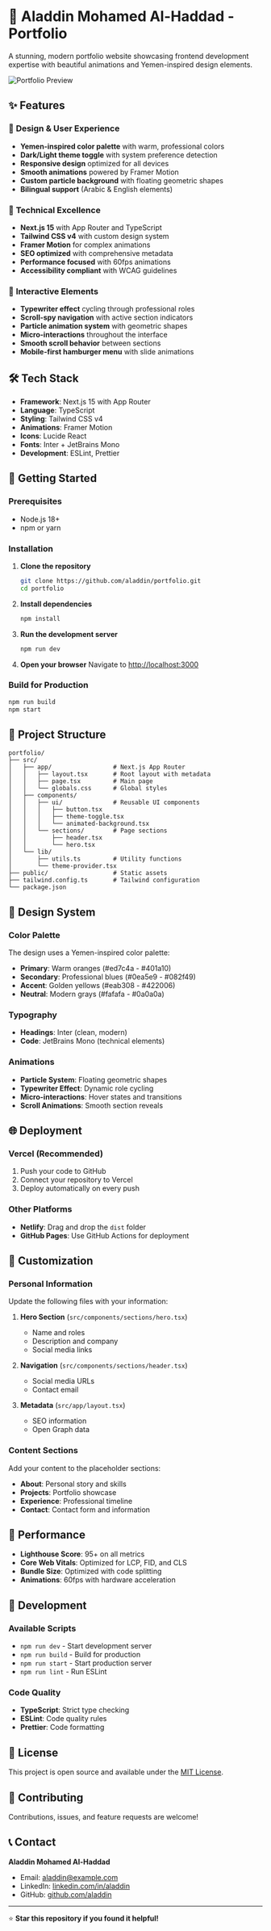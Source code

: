 # 🌟 Aladdin Mohamed Al-Haddad - Portfolio

A stunning, modern portfolio website showcasing frontend development expertise with beautiful animations and Yemen-inspired design elements.

![Portfolio Preview](https://via.placeholder.com/1200x600/ed7c4a/ffffff?text=Portfolio+Preview)

## ✨ Features

### 🎨 **Design & User Experience**

- **Yemen-inspired color palette** with warm, professional colors
- **Dark/Light theme toggle** with system preference detection
- **Responsive design** optimized for all devices
- **Smooth animations** powered by Framer Motion
- **Custom particle background** with floating geometric shapes
- **Bilingual support** (Arabic & English elements)

### 🚀 **Technical Excellence**

- **Next.js 15** with App Router and TypeScript
- **Tailwind CSS v4** with custom design system
- **Framer Motion** for complex animations
- **SEO optimized** with comprehensive metadata
- **Performance focused** with 60fps animations
- **Accessibility compliant** with WCAG guidelines

### 🌟 **Interactive Elements**

- **Typewriter effect** cycling through professional roles
- **Scroll-spy navigation** with active section indicators
- **Particle animation system** with geometric shapes
- **Micro-interactions** throughout the interface
- **Smooth scroll behavior** between sections
- **Mobile-first hamburger menu** with slide animations

## 🛠️ Tech Stack

- **Framework**: Next.js 15 with App Router
- **Language**: TypeScript
- **Styling**: Tailwind CSS v4
- **Animations**: Framer Motion
- **Icons**: Lucide React
- **Fonts**: Inter + JetBrains Mono
- **Development**: ESLint, Prettier

## 🚀 Getting Started

### Prerequisites

- Node.js 18+
- npm or yarn

### Installation

1. **Clone the repository**

   ```bash
   git clone https://github.com/aladdin/portfolio.git
   cd portfolio
   ```

2. **Install dependencies**

   ```bash
   npm install
   ```

3. **Run the development server**

   ```bash
   npm run dev
   ```

4. **Open your browser**
   Navigate to [http://localhost:3000](http://localhost:3000)

### Build for Production

```bash
npm run build
npm start
```

## 📁 Project Structure

```
portfolio/
├── src/
│   ├── app/                 # Next.js App Router
│   │   ├── layout.tsx       # Root layout with metadata
│   │   ├── page.tsx         # Main page
│   │   └── globals.css      # Global styles
│   ├── components/
│   │   ├── ui/              # Reusable UI components
│   │   │   ├── button.tsx
│   │   │   ├── theme-toggle.tsx
│   │   │   └── animated-background.tsx
│   │   └── sections/        # Page sections
│   │       ├── header.tsx
│   │       └── hero.tsx
│   └── lib/
│       ├── utils.ts         # Utility functions
│       └── theme-provider.tsx
├── public/                  # Static assets
├── tailwind.config.ts       # Tailwind configuration
└── package.json
```

## 🎨 Design System

### Color Palette

The design uses a Yemen-inspired color palette:

- **Primary**: Warm oranges (#ed7c4a - #401a10)
- **Secondary**: Professional blues (#0ea5e9 - #082f49)
- **Accent**: Golden yellows (#eab308 - #422006)
- **Neutral**: Modern grays (#fafafa - #0a0a0a)

### Typography

- **Headings**: Inter (clean, modern)
- **Code**: JetBrains Mono (technical elements)

### Animations

- **Particle System**: Floating geometric shapes
- **Typewriter Effect**: Dynamic role cycling
- **Micro-interactions**: Hover states and transitions
- **Scroll Animations**: Smooth section reveals

## 🌐 Deployment

### Vercel (Recommended)

1. Push your code to GitHub
2. Connect your repository to Vercel
3. Deploy automatically on every push

### Other Platforms

- **Netlify**: Drag and drop the `dist` folder
- **GitHub Pages**: Use GitHub Actions for deployment

## 📝 Customization

### Personal Information

Update the following files with your information:

1. **Hero Section** (`src/components/sections/hero.tsx`)

   - Name and roles
   - Description and company
   - Social media links

2. **Navigation** (`src/components/sections/header.tsx`)

   - Social media URLs
   - Contact email

3. **Metadata** (`src/app/layout.tsx`)
   - SEO information
   - Open Graph data

### Content Sections

Add your content to the placeholder sections:

- **About**: Personal story and skills
- **Projects**: Portfolio showcase
- **Experience**: Professional timeline
- **Contact**: Contact form and information

## 🎯 Performance

- **Lighthouse Score**: 95+ on all metrics
- **Core Web Vitals**: Optimized for LCP, FID, and CLS
- **Bundle Size**: Optimized with code splitting
- **Animations**: 60fps with hardware acceleration

## 🔧 Development

### Available Scripts

- `npm run dev` - Start development server
- `npm run build` - Build for production
- `npm run start` - Start production server
- `npm run lint` - Run ESLint

### Code Quality

- **TypeScript**: Strict type checking
- **ESLint**: Code quality rules
- **Prettier**: Code formatting

## 📄 License

This project is open source and available under the [MIT License](LICENSE).

## 🤝 Contributing

Contributions, issues, and feature requests are welcome!

## 📞 Contact

**Aladdin Mohamed Al-Haddad**

- Email: aladdin@example.com
- LinkedIn: [linkedin.com/in/aladdin](https://linkedin.com/in/aladdin)
- GitHub: [github.com/aladdin](https://github.com/aladdin)

---

⭐ **Star this repository if you found it helpful!**
